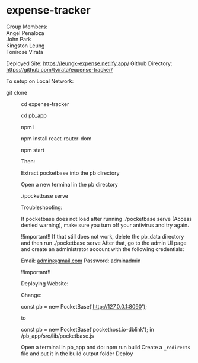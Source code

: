 # expense-tracker

Group Members:\
Angel Penaloza\
John Park\
Kingston Leung\
Tonirose Virata

Deployed Site: https://leungk-expense.netlify.app/
Github Directory: https://github.com/tvirata/expense-tracker/

To setup on Local Network:

git clone <dir>

cd expense-tracker

cd pb_app

npm i

npm install react-router-dom

npm start

Then:

Extract pocketbase into the pb directory

Open a new terminal in the pb directory

./pocketbase serve

Troubleshooting:

If pocketbase does not load after running ./pocketbase serve (Access denied warning),
make sure you turn off your antivirus and try again.

!!important!!
If that still does not work, delete the pb_data directory and then run ./pocketbase serve
After that, go to the admin UI page and create an administrator account with the following credentials:

Email: admin@gmail.com
Password: adminadmin

!!important!!

Deploying Website:

Change:

const pb = new PocketBase('http://127.0.0.1:8090');

to

const pb = new PocketBase('pockethost.io-dblink'); in /pb_app/src/lib/pocketbase.js

Open a terminal in pb_app and do: npm run build
Create a `_redirects` file and put it in the build output folder
Deploy
